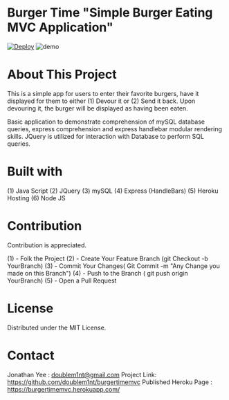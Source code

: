 # Burger Time "Simple Burger Eating MVC Application"
[![Deploy](https://www.herokucdn.com/deploy/button.svg)](https://burgertimemvc.herokuapp.com/)
![demo](./assets/img/demo.gif?raw=true "Burger Time")

# About This Project

This is a simple app for users to enter their favorite burgers, have it displayed for them to either (1) Devour it or (2) Send it back. Upon devouring it, the burger will be displayed as having been eaten. 

Basic application to demonstrate comprehension of mySQL database queries, express comprehension and express handlebar modular rendering skills. JQuery is utilized for interaction with Database to perform SQL queries. 

# Built with
(1) Java Script
(2) JQuery
(3) mySQL
(4) Express (HandleBars)
(5) Heroku Hosting
(6) Node JS

# Contribution
Contribution is appreciated.

(1) - Folk the Project
(2) - Create Your Feature Branch (git Checkout -b YourBranch)
(3) - Commit Your Changes( Git Commit -m "Any Change you made on this Branch")
(4) - Push to the Branch ( git push origin YourBranch)
(5) - Open a Pull Request 

# License 
Distributed under the MIT License.


# Contact
Jonathan Yee : doublem1nt@gmail.com
Project Link: https://github.com/doublem1nt/burgertimemvc
Published Heroku Page : https://burgertimemvc.herokuapp.com/




 